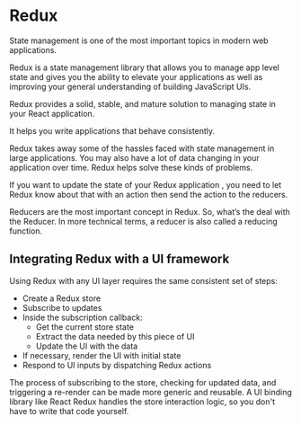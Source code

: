 # Redux

State management is one of the most important topics in modern web applications.

Redux is a state management library that allows you to manage app level state and gives you the ability to elevate your applications as well as improving your general understanding of building JavaScript UIs.

Redux provides a solid, stable, and mature solution to managing state in your React application.

It helps you write applications that behave consistently.

Redux takes away some of the hassles faced with state management in large applications. You may also have a lot of data changing in your application over time. Redux helps solve these kinds of problems.

If you want to update the state of your Redux application , you need to let Redux know about that with an action then send the action to the reducers.

Reducers are the most important concept in Redux. So, what’s the deal with the Reducer. In more technical terms, a reducer is also called a reducing function.

## Integrating Redux with a UI framework

Using Redux with any UI layer requires the same consistent set of steps:

- Create a Redux store
- Subscribe to updates
- Inside the subscription callback:
  - Get the current store state
  - Extract the data needed by this piece of UI
  - Update the UI with the data
- If necessary, render the UI with initial state
- Respond to UI inputs by dispatching Redux actions

The process of subscribing to the store, checking for updated data, and triggering a re-render can be made more generic and reusable. A UI binding library like React Redux handles the store interaction logic, so you don't have to write that code yourself.
